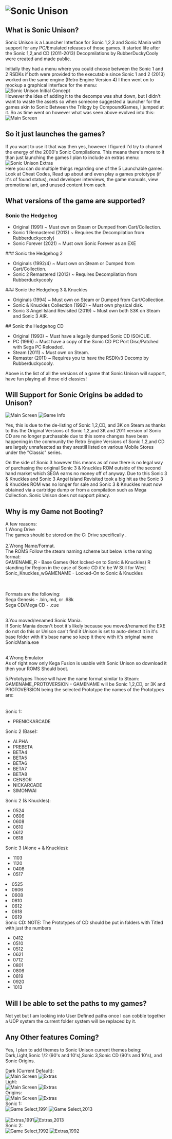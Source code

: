 # ![Sonic Unison](https://cdn.discordapp.com/attachments/872338564241850398/872361441582268456/Sonic_Unison_Logo_Sprites_Upgraded.png)
## What is Sonic Unison?
Sonic Unison is a Launcher Interface for Sonic 1,2,3 and Sonic Mania with support for any PC/Emulated releases of those games. It started life after the  Sonic 1,2,and CD (2011-2013) Decopmilations by RubberDuckyCooly were created and made public. 

Initially they had a menu where you could choose between the Sonic 1 and 2 RSDKs if both were provided to the executable since Sonic 1 and 2 (2013) worked on the same engine (Retro Engine Version 4) I then went on to mockup a graphical interface for the menu:<br>
![Sonic Unison Initial Concept](https://drive.google.com/uc?export=view&id=1Nk1c4MQuj6xxSighAtOQi5npDChQw6Gt)
<br>
However the idea of adding it to the decomps was shut down, but I didn't want to waste the assets so when someone suggested a launcher for the games akin to Sonic Between the Trilogy by CompoundGames, I jumped at it. So as time went on however what was seen above evolved into this:<br>
![Main Screen](https://drive.google.com/uc?export=view&id=1NasXXb1N2Zg-pT1PciyD5MK7oBqoMjqN)
</br>

## So it just launches the games?
If you want to use it that way then yes, however I figured I'd try to channel the energy of the 2000's Sonic Compilations. This means there's more to it than just launching the games I plan to include an extras menu:<br>
![Sonic Unison Extras](https://drive.google.com/uc?export=view&id=14jnkrCcoX6x7VmF7jXMLl0sgGsUXkhSQ)
</br>
Here you can do multiple things regarding one of the 5 Launchable games: Look at Cheat Codes, Read up about and even play a games prototype (if it's of found status), read developer interviews, the game manuals, view promotional art, and unused content from each.

## What versions of the game are supported?
### Sonic the Hedgehog
<ul>
  <li>Original (1991) ~ Must own on Steam or Dumped from Cart/Collection.</li>
  <li>Sonic 1 Remastered (2013) ~ Requires the Decompilation from Rubberduckycooly)</li>
  <li>Sonic Forever (2021) ~ Must own Sonic Forever as an EXE</li>
</ul>
### Sonic the Hedgehog 2
<ul>
  <li>Originals (1992/4) ~ Must own on Steam or Dumped from Cart/Collection.</li>
  <li>Sonic 2 Remastered (2013) ~ Requires Decompilation from Rubberduckycooly</li>
  <li?Sonic 2 Absolute (????) ~ Planned, When it releases.</li>
</ul>
### Sonic the Hedgehog 3 & Knuckles
<ul>
  <li>Originals (1994) ~ Must own on Steam or Dumped from Cart/Collection.</li>
  <li>Sonic & Knuckles Collection (1992) ~ Must own physical disk.</li>
  <li>Sonic 3 Angel Island Revisited (2019) ~ Must own both S3K on Steam and Sonic 3 AIR.</li>
</ul>
## Sonic the Hedgehog CD
<ul>
  <li>Original (1993) ~ Must have a legally dumped Sonic CD ISO/CUE.</li>
  <li>PC (1996) ~ Must have a copy of the Sonic CD PC Port Disc/Patched with Sega PC Reloaded.</li>
  <li>Steam (2011) ~ Must own on Steam.</li>
  <li>Remaster (2011) ~ Requires you to have the RSDKv3 Decomp by Rubberduckycooly.</li>
 </ul>

Above is the list of all the versions of a game that Sonic Unison will support, have fun playing all those old classics!

## Will Support for Sonic Origins be added to Unison?
![Main Screen](https://drive.google.com/uc?export=view&id=1NasXXb1N2Zg-pT1PciyD5MK7oBqoMjqN)
![Game Info](https://drive.google.com/uc?export=view&id=1JyMhkJxu35STg4poGsyVsLfyhGqXsMKq)

Yes, this is due to the de-listing of Sonic 1,2,CD, and 3K on Steam as thanks to this the Original Versions of Sonic 1,2,and 3K and 2011 version of Sonic CD are no longer purchasable due to this some changes have been happening in the community the Retro Engine Versions of Sonic 1,2,and CD are largely unnafescted as they arestill listed on various Mobile Stores under the "Classic" series.

On the side of Sonic 3 however this means as of now there is no legal way of purchasing the original Sonic 3 & Knuckles ROM outside of the second hand market which SEGA earns no money off of anyway. Due to this Sonic 3 & Knuckles and Sonic 3 Angel island Revisited took a big hit as the Sonic 3 & Knuckles ROM was no longer for sale and Sonic 3 & Knuckles must now obtained via a cartridge dump or from a compilation such as Mega Collection. Sonic Unison does not support piracy.

## Why is my Game not Booting?
A few reasons:<br>
1.Wrong Drive<br>
The games should be stored on the C: Drive specifically .
</br></br>
2.Wrong Name/Format.<br>
The ROMS Follow the steam naming scheme but below is the naming format:<br>
GAMENAME_R - Base Games (Not locked-on to Sonic & Knuckles) R standing for Region in the case of Sonic CD it'd be W Still for West<br>
Sonic_Knuckles_wGAMENAME - Locked-On to Sonic & Knuckles</br></br></br>

Formats are the following:<br>
Sega Genesis - .bin,.md, or .68k<br>
Sega CD/Mega CD - .cue</br></br>

3.You moved/renamed Sonic Mania.<br>
If Sonic Mania doesn't boot it's likely because you moved/renamed the EXE do not do this or Unison can't find it Unison is set to auto-detect it in it's<br>
base folder with it's base name so keep it there with it's original name SonicMania.exe</br></br>

4.Wrong Emulator<br>
As of right now only Kega Fusion is usable with Sonic Unison so download it then your ROMS Should boot.</br>

5.Prototypes
Those will have the name format similar to Steam:<br>
GAMENAME_PROTOVERSION - GAMENAME will be Sonic 1,2,CD, or 3K and PROTOVERSION being the selected Prototype the names of the Prototypes are:<br>
</br></br>
Sonic 1:
<ul>
  <li>PRENICKARCADE</li>
</ul>

Sonic 2 (Base):<br>
<ul>
  <li>ALPHA</li>
  <li>PREBETA</li>
  <li>BETA4</li>
  <li>BETA5</li>
  <li>BETA6</li>
  <li>BETA7</li>
  <li>BETA8</li>
  <li>CENSOR</li>
  <li>NICKARCADE</li>
  <li>SIMONWAI</li>
 </ul>

Sonic 2 (& Knuckles):
<ul>
  <li>0524</li>
  <li>0606</li>
  <li>0608</li>
  <li>0610</li>
  <li>0612</li>
  <li>0618</li>
 </ul>

Sonic 3 (Alone + & Knuckles):
<ul>
  <li>1103</li>
  <li>1120</li>
  <li>0408</li>
  <li>0517</li>
</uL
Sonic & Knuckles (Alone):
<ul>
  <li>0525</li>
  <li>0606</li>
  <li>0608</li>
  <li>0610</li>
  <li>0612</li>
  <li>0618</li>
  <li>0619</li>
</ul>
Sonic CD:
NOTE: The Prototypes of CD should be put in folders with Titled with just the numbers
<ul>  
  <li>0412</li>
  <li>0510</li>
  <li>0512</li>
  <li>0621</li>
  <li>0712</li>
  <li>0801</li>
  <li>0806</li>
  <li>0819</li>
  <li>0920</li>
  <li>1013</li>
 </ul>

## Will I be able to set the paths to my games?
Not yet but I am looking into User Defined paths once I can cobble together a UDP system the current folder system will be replaced by it.

## Any Other features Coming?
Yes, I plan to add themes to Sonic Unison current themes being: Dark,Light,Sonic 1/2 (90's and 10's),Sonic 3,Sonic CD (90's and 10's), and Sonic Origins.

Dark (Current Default):<br>
![Main Screen](https://drive.google.com/uc?export=view&id=1NasXXb1N2Zg-pT1PciyD5MK7oBqoMjqN)
![Extras](https://drive.google.com/uc?export=view&id=14jnkrCcoX6x7VmF7jXMLl0sgGsUXkhSQ)
</br>
Light:<br>
![Main Screen](https://drive.google.com/uc?export=view&id=1zL2p6SH8wq0Fi1sX2HSkagZmENyIp1rY)
![Extras](https://drive.google.com/uc?export=view&id=1I8PidQCabbsgH5i7m3Cy1679BSXYQkGo)
</br>
Origins:<br>
![Main Screen](https://drive.google.com/uc?export=view&id=1WYUUyAIA-IZqk4qFlkgRvaTBUS1Tdpa3)
![Extras](https://drive.google.com/uc?export=view&id=12DMwaIW-SjgYnfyQRxlP_2LRK2syK-R5)
</br>
Sonic 1:<br>
![Game Select,1991](https://drive.google.com/uc?export=view&id=1-yNe0wnlB8ASDHeWfahWQ39Yh-7R0HsM) ![Game Select,2013](https://drive.google.com/uc?export=view&id=11lo5rXrpRvTgEfH9fkdxPEGDmA5lkL0y)<br></br>
![Extras,1991](https://drive.google.com/uc?export=view&id=1d1y336sJljsD0I0Mca6_qcrV_i3chgv-)![Extras,2013](https://drive.google.com/uc?export=view&id=1a7ZxzttP5ZhbTV-vGPfWY-KcrnKRLjkj)
</br>
Sonic 2:<br>
![Game Select,1992](https://drive.google.com/uc?export=view&id=1EsXJG3NUluc9mLPiTpO2xTqVygA4O-gt)
![Extras,1992](https://drive.google.com/uc?export=view&id=1PmVXndz00q-WiDKkH6ioTaO4MWvW25Cz)
</br>

